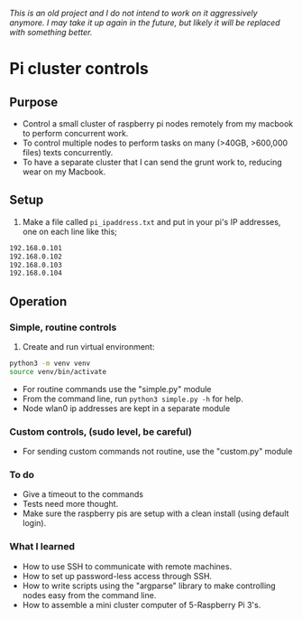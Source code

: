 _This is an old project and I do not intend to work on it aggressively anymore.
I may take it up again in the future, but likely it will be replaced with something better._

# Pi cluster controls

## Purpose
* Control a small cluster of raspberry pi nodes remotely from my macbook to perform concurrent work.
* To control multiple nodes to perform tasks on many (>40GB, >600,000 files) texts concurrently.
* To have a separate cluster that I can send the grunt work to, reducing wear on my Macbook.

## Setup
1. Make a file called `pi_ipaddress.txt` and put in your pi's IP addresses, one on each line like this;  
```bash
192.168.0.101
192.168.0.102
192.168.0.103
192.168.0.104
```

## Operation
### Simple, routine controls
1. Create and run virtual environment:  
```bash
python3 -m venv venv
source venv/bin/activate
```  

* For routine commands use the "simple.py" module
* From the command line, run `python3 simple.py -h` for help.
* Node wlan0 ip addresses are kept in a separate module 

### Custom controls, (sudo level, be careful)
* For sending custom commands not routine, use the "custom.py" module

### To do
* Give a timeout to the commands
* Tests need more thought.
* Make sure the raspberry pis are setup with a clean install (using default login).

### What I learned
* How to use SSH to communicate with remote machines.
* How to set up password-less access through SSH.
* How to write scripts using the "argparse" library to make controlling nodes easy from the command line.
* How to assemble a mini cluster computer of 5-Raspberry Pi 3's.
